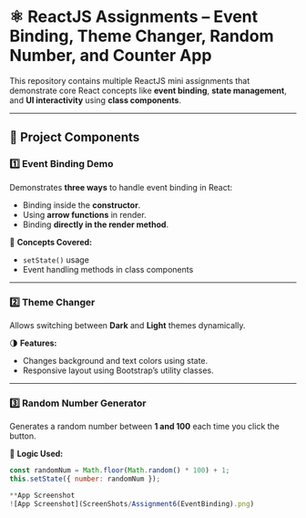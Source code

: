 # ⚛️ ReactJS Assignments – Event Binding, Theme Changer, Random Number, and Counter App

This repository contains multiple ReactJS mini assignments that demonstrate core React concepts like **event binding**, **state management**, and **UI interactivity** using **class components**.

---

## 🚀 Project Components

### 1️⃣ Event Binding Demo
Demonstrates **three ways** to handle event binding in React:
- Binding inside the **constructor**.
- Using **arrow functions** in render.
- Binding **directly in the render method**.

🧠 **Concepts Covered:**
- `setState()` usage
- Event handling methods in class components

---

### 2️⃣ Theme Changer
Allows switching between **Dark** and **Light** themes dynamically.

🌗 **Features:**
- Changes background and text colors using state.
- Responsive layout using Bootstrap’s utility classes.

---

### 3️⃣ Random Number Generator
Generates a random number between **1 and 100** each time you click the button.

🎲 **Logic Used:**
```js
const randomNum = Math.floor(Math.random() * 100) + 1;
this.setState({ number: randomNum });

**App Screenshot
![App Screenshot](ScreenShots/Assignment6(EventBinding).png)
